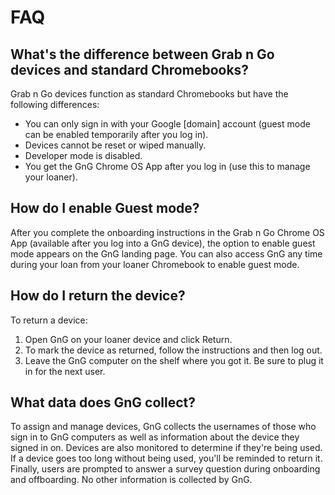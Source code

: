 # FAQ




## What's the difference between Grab n Go devices and standard Chromebooks?

Grab n Go devices function as standard Chromebooks but have the following
differences:

*   You can only sign in with your Google [domain] account (guest mode can be
    enabled temporarily after you log in).
*   Devices cannot be reset or wiped manually.
*   Developer mode is disabled.
*   You get the GnG Chrome OS App after you log in (use this to manage your
    loaner).

## How do I enable Guest mode?

After you complete the onboarding instructions in the Grab n Go Chrome OS App
(available after you log into a GnG device), the option to enable guest mode
appears on the GnG landing page. You can also access GnG any time during your
loan from your loaner Chromebook to enable guest mode.

## How do I return the device?

To return a device:

1.  Open GnG on your loaner device and click Return.
1.  To mark the device as returned, follow the instructions and then log out.
1.  Leave the GnG computer on the shelf where you got it. Be sure to plug it in
    for the next user.

## What data does GnG collect?

To assign and manage devices, GnG collects the usernames of those who sign in to
GnG computers as well as information about the device they signed in on. Devices
are also monitored to determine if they're being used. If a device goes too long
without being used, you'll be reminded to return it. Finally, users are prompted
to answer a survey question during onboarding and offboarding. No other
information is collected by GnG.
